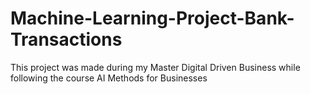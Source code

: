 # Machine-Learning-Project-Bank-Transactions
This project was made during my Master Digital Driven Business while following the course AI Methods for Businesses
